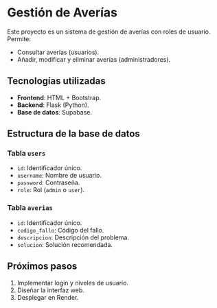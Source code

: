 
# Gestión de Averías

Este proyecto es un sistema de gestión de averías con roles de usuario. Permite:

- Consultar averías (usuarios).
- Añadir, modificar y eliminar averías (administradores).

## Tecnologías utilizadas
- **Frontend**: HTML + Bootstrap.
- **Backend**: Flask (Python).
- **Base de datos**: Supabase.

## Estructura de la base de datos
### Tabla `users`
- `id`: Identificador único.
- `username`: Nombre de usuario.
- `password`: Contraseña.
- `role`: Rol (`admin` o `user`).

### Tabla `averias`
- `id`: Identificador único.
- `codigo_fallo`: Código del fallo.
- `descripcion`: Descripción del problema.
- `solucion`: Solución recomendada.

## Próximos pasos
1. Implementar login y niveles de usuario.
2. Diseñar la interfaz web.
3. Desplegar en Render.